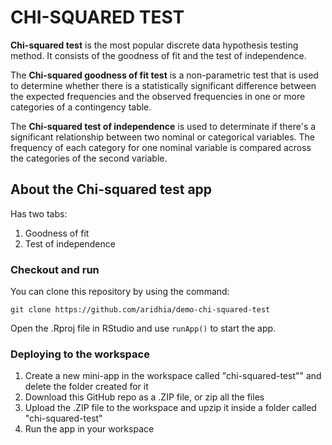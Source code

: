 # CHI-SQUARED TEST

**Chi-squared test** is the most popular discrete data hypothesis testing method. It consists of the goodness of fit and the test of independence.    

The **Chi-squared goodness of fit test** is a non-parametric test that is used to determine whether there is a statistically significant difference between the expected frequencies and the observed frequencies in one or more categories of a contingency table.

The **Chi-squared test of independence** is used to determinate if there's a significant relationship between two nominal or categorical variables. The frequency of each category for one nominal variable is compared across the categories of the second variable.

## About the Chi-squared test app

Has two tabs:
1. Goodness of fit
2. Test of independence

### Checkout and run

You can clone this repository by using the command:

```
git clone https://github.com/aridhia/demo-chi-squared-test
```

Open the .Rproj file in RStudio and use `runApp()` to start the app.

### Deploying to the workspace

1. Create a new mini-app in the workspace called "chi-squared-test"" and delete the folder created for it
2. Download this GitHub repo as a .ZIP file, or zip all the files
3. Upload the .ZIP file to the workspace and upzip it inside a folder called "chi-squared-test"
4. Run the app in your workspace